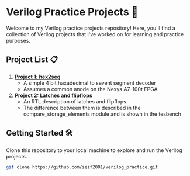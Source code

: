 # Verilog Practice Projects 🚀

Welcome to my Verilog practice projects repository! Here, you'll find a collection of Verilog projects that I've worked on for learning and practice purposes.

## Project List 📋

1. **[Project 1: hex2seg](./hex2seg)**
   - A simple 4 bit haxadecimal to sevent segment decoder
   - Assumes a common anode on the Nexys A7-100t FPGA
2. **[Project 2: Latches and flipflops](./latches_and_dffs)**
   - An RTL description of latches and flipflops.
   - The difference between them is described in the compare_storage_elements module and is shown in the tesbench

<!-- Add more projects as needed -->

## Getting Started 🛠️

Clone this repository to your local machine to explore and run the Verilog projects.

```bash
git clone https://github.com/seif2001/verilog_practice.git
